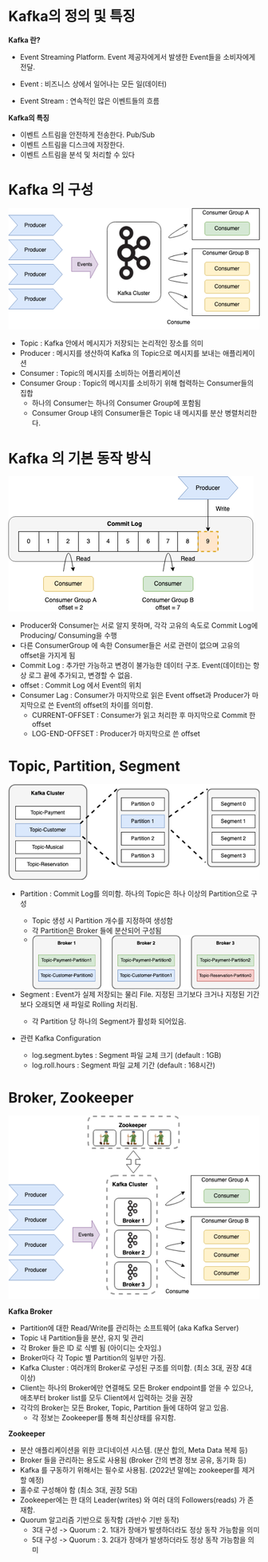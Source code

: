 # Kafka의 정의 및 특징

**Kafka 란?**

- Event Streaming Platform. Event 제공자에게서 발생한 Event들을 소비자에게 전달.

- Event : 비즈니스 상에서 일어나는 모든 일(데이터)

- Event Stream : 연속적인 많은 이벤트들의 흐름



**Kafka의 특징**

- 이벤트 스트림을 안전하게 전송한다. Pub/Sub
- 이벤트 스트림을 디스크에 저장한다.
- 이벤트 스트림을 분석 및 처리할 수 있다



# Kafka 의 구성



![kafka_1](./images/kafka_1.png)

- Topic : Kafka 안에서 메시지가 저장되는 논리적인 장소를 의미
- Producer : 메시지를 생산하여 Kafka 의 Topic으로 메시지를 보내는 애플리케이션
- Consumer : Topic의 메시지를 소비하는 어플리케이션
- Consumer Group : Topic의 메시지를 소비하기 위해 협력하는 Consumer들의 집합
  - 하나의 Consumer는 하나의 Consumer Group에 포함됨
  - Consumer Group 내의 Consumer들은 Topic 내 메시지를 분산 병렬처리한다.



# Kafka 의 기본 동작 방식



![kafka-commitlog](./images/kafka-commitlog.png)

- Producer와 Consumer는 서로 알지 못하며, 각각 고유의 속도로 Commit Log에 Producing/ Consuming을 수행
- 다른 ConsumerGroup 에 속한 Consumer들은 서로 관련이 없으며 고유의 offset을 가지게 됨
- Commit Log : 추가만 가능하고 변경이 불가능한 데이터 구조. Event(데이터)는 항상 로그 끝에 추가되고, 변경할 수 없음.
- offset : Commit Log 에서 Event의 위치
- Consumer Lag : Consumer가 마지막으로 읽은 Event offset과 Producer가 마지막으로 쓴 Event의 offset의 차이를 의미함.
  - CURRENT-OFFSET : Consumer가 읽고 처리한 후 마지막으로 Commit 한 offset
  - LOG-END-OFFSET : Producer가 마지막으로 쓴 offset



# Topic, Partition, Segment



![kafka-topics](./images/kafka-topics.png)



- Partition : Commit Log를 의미함. 하나의 Topic은 하나 이상의 Partition으로 구성
  - Topic 생성 시 Partition 개수를 지정하여 생성함
  - 각 Partition은 Broker 들에 분산되어 구성됨
  - <img src="./images/study-kafka-partitions.drawio.png" alt="study-kafka-partitions.drawio" style="zoom:100%;" align="left"/>





- Segment : Event가 실제 저장되는 물리 File. 지정된 크기보다 크거나 지정된 기간보다 오래되면 새 파일로 Rolling 처리됨.

  - 각 Partition 당 하나의 Segment가 활성화 되어있음.

- 관련 Kafka Configuration

  - log.segment.bytes : Segment 파일 교체 크기 (default : 1GB)
  - log.roll.hours : Segment 파일 교체 기간 (default : 168시간)

  

# Broker, Zookeeper



![study-kafka-cluster](./images/study-kafka-cluster.png)



**Kafka Broker**

- Partition에 대한 Read/Write를 관리하는 소프트웨어 (aka Kafka Server)
- Topic 내 Partition들을 분산, 유지 및 관리
- 각 Broker 들은 ID 로 식별 됨 (아이디는 숫자임.)
- Broker마다 각 Topic 별 Partition의 일부만 가짐. 
- Kafka Cluster : 여러개의 Broker로 구성된 구조를 의미함. (최소 3대, 권장 4대 이상)
- Client는 하나의 Broker에만 연결해도 모든 Broker endpoint를 얻을 수 있으나, 애초부터 broker list를 모두 Client에서 입력하는 것을 권장
- 각각의 Broker는 모든 Broker, Topic, Partition 들에 대하여 알고 있음.
  - 각 정보는 Zookeeper를 통해 최신상태를 유지함.

**Zookeeper**

- 분산 애플리케이션을 위한 코디네이션 시스템. (분산 합의, Meta Data 복제 등)
- Broker 들을 관리하는 용도로 사용됨 (Broker 간의 변경 정보 공유, 동기화 등)
- Kafka 를 구동하기 위해서는 필수로 사용됨. (2022년 말에는 zookeeper를 제거할 예정)
- 홀수로 구성해야 함 (최소 3대, 권장 5대)
- Zookeeper에는 한 대의 Leader(writes) 와 여러 대의 Followers(reads) 가 존재함.
- Quorum 알고리즘 기반으로 동작함 (과반수 기반 동작)
  - 3대 구성 -> Quorum : 2. 1대가 장애가 발생하더라도 정상 동작 가능함을 의미
  - 5대 구성 -> Quorum : 3. 2대가 장애가 발생하더라도 정상 동작 가능함을 의미